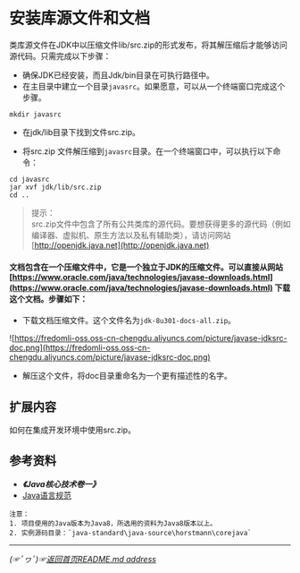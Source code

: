 # 安装库源文件和文档  
类库源文件在JDK中以压缩文件lib/src.zip的形式发布，将其解压缩后才能够访问源代码。只需完成以下步骤：  

* 确保JDK已经安装，而且Jdk/bin目录在可执行路径中。
* 在主目录中建立一个目录`javasrc`。如果愿意，可以从一个终端窗口完成这个步骤。

```shell
mkdir javasrc
```
* 在jdk/lib目录下找到文件src.zip。

* 将src.zip 文件解压缩到`javasrc`目录。在一个终端窗口中，可以执行以下命令：
```shell
cd javasrc
jar xvf jdk/lib/src.zip
cd ..
```

> 提示：  
>   src.zip文件中包含了所有公共类库的源代码。要想获得更多的源代码（例如编译器、虚拟机、原生方法以及私有辅助类），请访问网站[http://openjdk.java.net](http://openjdk.java.net)


#### 文档包含在一个压缩文件中，它是一个独立于JDK的压缩文件。可以直接从网站[https://www.oracle.com/java/technologies/javase-downloads.html](https://www.oracle.com/java/technologies/javase-downloads.html) 下载这个文档。步骤如下：  
* 下载文档压缩文件。这个文件名为`jdk-8u301-docs-all.zip`。  

![https://fredomli-oss.oss-cn-chengdu.aliyuncs.com/picture/javase-jdksrc-doc.png](https://fredomli-oss.oss-cn-chengdu.aliyuncs.com/picture/javase-jdksrc-doc.png)  

* 解压这个文件，将doc目录重命名为一个更有描述性的名字。

## 扩展内容
如何在集成开发环境中使用src.zip。
## 参考资料

* ***《Java核心技术卷一》***
* [Java语言规范](https://docs.oracle.com/javase/specs/jls/se8/html/index.html)
```
注意：  
1. 项目使用的Java版本为Java8，所选用的资料为Java8版本以上。
2. 实例源码目录：`java-standard\java-source\horstmann\corejava`
```


___________
*(☞ﾟヮﾟ)☞[返回首页README.md address](https://github.com/fredomli/java-standard)*
